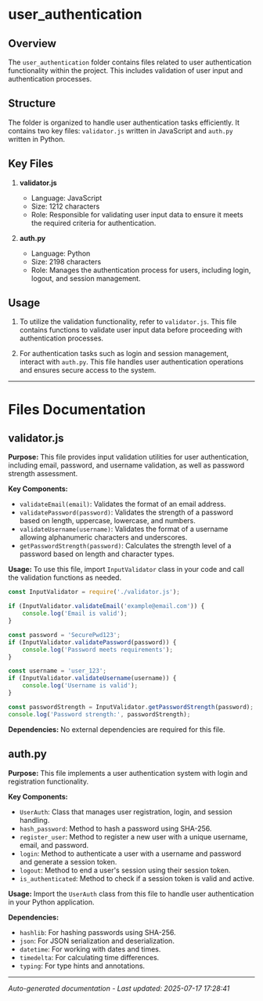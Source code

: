 # user_authentication

## Overview
The `user_authentication` folder contains files related to user authentication functionality within the project. This includes validation of user input and authentication processes.

## Structure
The folder is organized to handle user authentication tasks efficiently. It contains two key files: `validator.js` written in JavaScript and `auth.py` written in Python.

## Key Files
1. **validator.js**
   - Language: JavaScript
   - Size: 1212 characters
   - Role: Responsible for validating user input data to ensure it meets the required criteria for authentication.

2. **auth.py**
   - Language: Python
   - Size: 2198 characters
   - Role: Manages the authentication process for users, including login, logout, and session management.

## Usage
1. To utilize the validation functionality, refer to `validator.js`. This file contains functions to validate user input data before proceeding with authentication processes.

2. For authentication tasks such as login and session management, interact with `auth.py`. This file handles user authentication operations and ensures secure access to the system.

---

# Files Documentation

## validator.js

**Purpose:** This file provides input validation utilities for user authentication, including email, password, and username validation, as well as password strength assessment.

**Key Components:**
- `validateEmail(email)`: Validates the format of an email address.
- `validatePassword(password)`: Validates the strength of a password based on length, uppercase, lowercase, and numbers.
- `validateUsername(username)`: Validates the format of a username allowing alphanumeric characters and underscores.
- `getPasswordStrength(password)`: Calculates the strength level of a password based on length and character types.

**Usage:** To use this file, import `InputValidator` class in your code and call the validation functions as needed.

```javascript
const InputValidator = require('./validator.js');

if (InputValidator.validateEmail('example@email.com')) {
    console.log('Email is valid');
}

const password = 'SecurePwd123';
if (InputValidator.validatePassword(password)) {
    console.log('Password meets requirements');
}

const username = 'user_123';
if (InputValidator.validateUsername(username)) {
    console.log('Username is valid');
}

const passwordStrength = InputValidator.getPasswordStrength(password);
console.log('Password strength:', passwordStrength);
```

**Dependencies:** No external dependencies are required for this file.

## auth.py

**Purpose:** This file implements a user authentication system with login and registration functionality.

**Key Components:**
- `UserAuth`: Class that manages user registration, login, and session handling.
- `hash_password`: Method to hash a password using SHA-256.
- `register_user`: Method to register a new user with a unique username, email, and password.
- `login`: Method to authenticate a user with a username and password and generate a session token.
- `logout`: Method to end a user's session using their session token.
- `is_authenticated`: Method to check if a session token is valid and active.

**Usage:** Import the `UserAuth` class from this file to handle user authentication in your Python application.

**Dependencies:**
- `hashlib`: For hashing passwords using SHA-256.
- `json`: For JSON serialization and deserialization.
- `datetime`: For working with dates and times.
- `timedelta`: For calculating time differences.
- `typing`: For type hints and annotations.

---
*Auto-generated documentation - Last updated: 2025-07-17 17:28:41*
